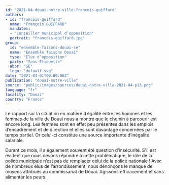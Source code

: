 ```yaml
---
id: "2021-04-douai-notre-ville-francois-guiffard"
authors:
- id: "francois-guiffard"
  name: "François GUIFFARD"
  mandates: 
  - "Conseiller municipal d’opposition"
  portrait: "francois-guiffard.jpg"
group:
  id: "ensemble-faisons-douai-se"
  name: "Ensemble faisons Douai"
  type: "Élus d’opposition"
  party: "Sans-Étiquette"
  abbr: "SE"
  logo: "default.svg"
date: "2021-04-01T00:00:00Z"
publication: "douai-notre-ville"
source: "public/images/sources/douai-notre-ville-2021-04-p13.png"
language: "fr"
locality: "Douai"
country: "France"
---
```


Le rapport sur la situation en matière d’égalité entre les hommes et les femmes de la ville de Douai nous a montré que le chemin à parcourir est encore long. Les femmes sont en effet peu présentes dans les emplois d’encadrement et de direction et elles sont davantage concernées par le temps partiel. Or celui-ci constitue une source importante d’inégalité salariale.

Durant ce mois, il a également souvent été question d’insécurité. S'il est évident que nous devons répondre à cette problématique, le rôle de la police municipale n’est pas de remplacer celui de la police nationale ! Avec de nombreux élus de l’arrondissement, nous dénonçons le manque de moyens attribués au commissariat de Douai. Agissons efficacement et sans alimenter les peurs.
